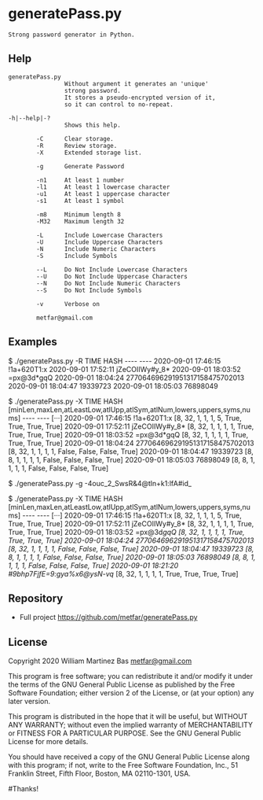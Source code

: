 # generatePass.py

	Strong password generator in Python.


## Help

	generatePass.py
					Without argument it generates an 'unique' 
					strong password.
					It stores a pseudo-encrypted version of it,
					so it can control to no-repeat.

	-h|--help|-?
					Shows this help.

			-C      Clear storage.
			-R      Review storage.
			-X      Extended storage list.

			-g      Generate Password
					
			-n1     At least 1 number
			-l1     At least 1 lowercase character
			-u1     At least 1 uppercase character
			-s1     At least 1 symbol
			
			-m8     Minimum length 8
			-M32    Maximum length 32
			
			-L      Include Lowercase Characters
			-U      Include Uppercase Characters
			-N      Include Numeric Characters
			-S      Include Symbols

			--L     Do Not Include Lowercase Characters
			--U     Do Not Include Uppercase Characters
			--N     Do Not Include Numeric Characters
			--S     Do Not Include Symbols
			
			-v      Verbose on
			
			metfar@gmail.com	
									
## Examples

 $ ./generatePass.py -R
                TIME	HASH
                ----	----
 2020-09-01 17:46:15	!1a+620T1:x
 2020-09-01 17:52:11	jZeCOIIWy#y_8*
 2020-09-01 18:03:52	=px@3d*gqQ
 2020-09-01 18:04:24	277064696291951317158475702013
 2020-09-01 18:04:47	19339723
 2020-09-01 18:05:03	76898049

 $ ./generatePass.py -X
                TIME	HASH [minLen,maxLen,atLeastLow,atlUpp,atlSym,atlNum,lowers,uppers,syms,nums]
                ----	---- [···]
 2020-09-01 17:46:15	!1a+620T1:x [8, 32, 1, 1, 1, 5, True, True, True, True]
 2020-09-01 17:52:11	jZeCOIIWy#y_8* [8, 32, 1, 1, 1, 1, True, True, True, True]
 2020-09-01 18:03:52	=px@3d*gqQ [8, 32, 1, 1, 1, 1, True, True, True, True]
 2020-09-01 18:04:24	277064696291951317158475702013 [8, 32, 1, 1, 1, 1, False, False, False, True]
 2020-09-01 18:04:47	19339723 [8, 8, 1, 1, 1, 1, False, False, False, True]
 2020-09-01 18:05:03	76898049 [8, 8, 1, 1, 1, 1, False, False, False, True]

 $ ./generatePass.py -g
 -4ouc_2_SwsR&4@tln+k1:lfA#id_

 $ ./generatePass.py -X
                TIME	HASH [minLen,maxLen,atLeastLow,atlUpp,atlSym,atlNum,lowers,uppers,syms,nums]
                ----	---- [···]
 2020-09-01 17:46:15	!1a+620T1:x [8, 32, 1, 1, 1, 5, True, True, True, True]
 2020-09-01 17:52:11	jZeCOIIWy#y_8* [8, 32, 1, 1, 1, 1, True, True, True, True]
 2020-09-01 18:03:52	=px@3d*gqQ [8, 32, 1, 1, 1, 1, True, True, True, True]
 2020-09-01 18:04:24	277064696291951317158475702013 [8, 32, 1, 1, 1, 1, False, False, False, True]
 2020-09-01 18:04:47	19339723 [8, 8, 1, 1, 1, 1, False, False, False, True]
 2020-09-01 18:05:03	76898049 [8, 8, 1, 1, 1, 1, False, False, False, True]
 2020-09-01 18:21:20	#9bhp*7*FjfE=9:gya%x6@ysN-vq* [8, 32, 1, 1, 1, 1, True, True, True, True]
	

## Repository

  - Full project <https://github.com/metfar/generatePass.py>
  
  
## License

  Copyright 2020 William Martinez Bas <metfar@gmail.com>

  This program is free software; you can redistribute it and/or modify
  it under the terms of the GNU General Public License as published by
  the Free Software Foundation; either version 2 of the License, or
  (at your option) any later version.
  
  This program is distributed in the hope that it will be useful,
  but WITHOUT ANY WARRANTY; without even the implied warranty of
  MERCHANTABILITY or FITNESS FOR A PARTICULAR PURPOSE.  See the
  GNU General Public License for more details.
  
  You should have received a copy of the GNU General Public License
  along with this program; if not, write to the Free Software
  Foundation, Inc., 51 Franklin Street, Fifth Floor, Boston,
  MA 02110-1301, USA.

#Thanks!
